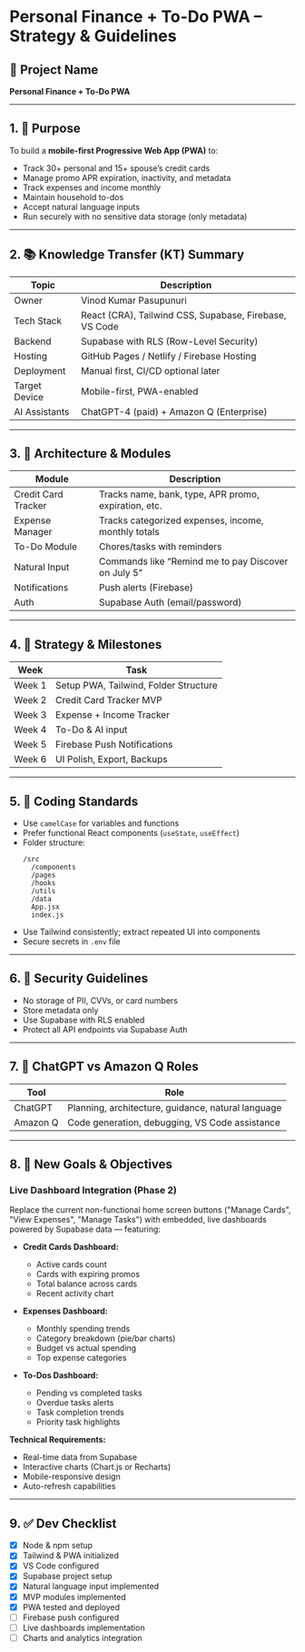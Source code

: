 
# Personal Finance + To-Do PWA – Strategy & Guidelines

## 🔖 Project Name
**Personal Finance + To-Do PWA**

---

## 1. 🎯 Purpose

To build a **mobile-first Progressive Web App (PWA)** to:
- Track 30+ personal and 15+ spouse’s credit cards
- Manage promo APR expiration, inactivity, and metadata
- Track expenses and income monthly
- Maintain household to-dos
- Accept natural language inputs
- Run securely with no sensitive data storage (only metadata)

---

## 2. 📚 Knowledge Transfer (KT) Summary

| Topic         | Description                                             |
|---------------|---------------------------------------------------------|
| Owner         | Vinod Kumar Pasupunuri                                  |
| Tech Stack    | React (CRA), Tailwind CSS, Supabase, Firebase, VS Code |
| Backend       | Supabase with RLS (Row-Level Security)                 |
| Hosting       | GitHub Pages / Netlify / Firebase Hosting              |
| Deployment    | Manual first, CI/CD optional later                     |
| Target Device | Mobile-first, PWA-enabled                               |
| AI Assistants | ChatGPT-4 (paid) + Amazon Q (Enterprise)               |

---

## 3. 📐 Architecture & Modules

| Module              | Description                                           |
|---------------------|-------------------------------------------------------|
| Credit Card Tracker | Tracks name, bank, type, APR promo, expiration, etc. |
| Expense Manager     | Tracks categorized expenses, income, monthly totals   |
| To-Do Module        | Chores/tasks with reminders                          |
| Natural Input       | Commands like “Remind me to pay Discover on July 5” |
| Notifications       | Push alerts (Firebase)                               |
| Auth                | Supabase Auth (email/password)                       |

---

## 4. 🔧 Strategy & Milestones

| Week   | Task                                       |
|--------|--------------------------------------------|
| Week 1 | Setup PWA, Tailwind, Folder Structure       |
| Week 2 | Credit Card Tracker MVP                    |
| Week 3 | Expense + Income Tracker                   |
| Week 4 | To-Do & AI input                            |
| Week 5 | Firebase Push Notifications                |
| Week 6 | UI Polish, Export, Backups                 |

---

## 5. 📏 Coding Standards

- Use `camelCase` for variables and functions
- Prefer functional React components (`useState`, `useEffect`)
- Folder structure:
  ```
  /src
    /components
    /pages
    /hooks
    /utils
    /data
    App.jsx
    index.js
  ```
- Use Tailwind consistently; extract repeated UI into components
- Secure secrets in `.env` file

---

## 6. 🔐 Security Guidelines

- No storage of PII, CVVs, or card numbers
- Store metadata only
- Use Supabase with RLS enabled
- Protect all API endpoints via Supabase Auth

---

## 7. 🧠 ChatGPT vs Amazon Q Roles

| Tool       | Role                                                  |
|------------|-------------------------------------------------------|
| ChatGPT    | Planning, architecture, guidance, natural language    |
| Amazon Q   | Code generation, debugging, VS Code assistance        |

---

## 8. 🎯 New Goals & Objectives

### **Live Dashboard Integration (Phase 2)**
Replace the current non-functional home screen buttons ("Manage Cards", "View Expenses", "Manage Tasks") with embedded, live dashboards powered by Supabase data — featuring:

- **Credit Cards Dashboard:**
  - Active cards count
  - Cards with expiring promos
  - Total balance across cards
  - Recent activity chart

- **Expenses Dashboard:**
  - Monthly spending trends
  - Category breakdown (pie/bar charts)
  - Budget vs actual spending
  - Top expense categories

- **To-Dos Dashboard:**
  - Pending vs completed tasks
  - Overdue tasks alerts
  - Task completion trends
  - Priority task highlights

**Technical Requirements:**
- Real-time data from Supabase
- Interactive charts (Chart.js or Recharts)
- Mobile-responsive design
- Auto-refresh capabilities

---

## 9. ✅ Dev Checklist

- [x] Node & npm setup
- [x] Tailwind & PWA initialized
- [x] VS Code configured
- [x] Supabase project setup
- [x] Natural language input implemented
- [x] MVP modules implemented
- [x] PWA tested and deployed
- [ ] Firebase push configured
- [ ] Live dashboards implementation
- [ ] Charts and analytics integration
